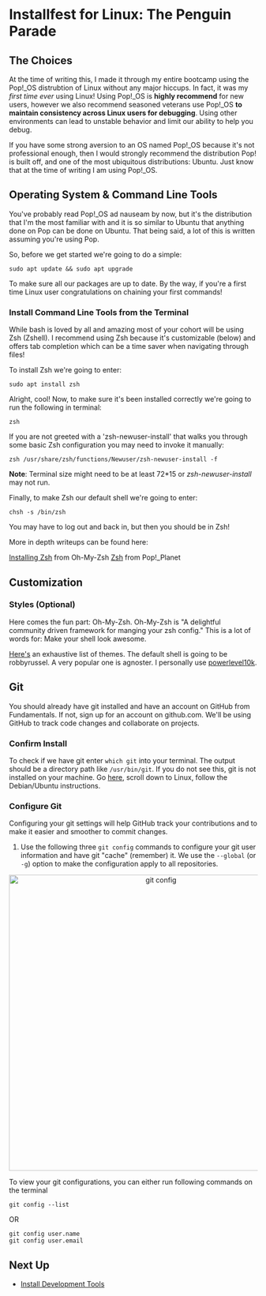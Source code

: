 # Installfest for Linux: The Penguin Parade

## The Choices

At the time of writing this, I made it through my entire bootcamp using the Pop!_OS distrubtion of Linux without any major hiccups. In fact, it was my *first time ever* using Linux! Using Pop!_OS is  **highly recommend** for new users,  however we also recommend seasoned veterans use Pop!_OS  **to maintain consistency across Linux users for debugging**. Using other environments can lead to unstable behavior and limit our ability to help you debug.

If you have some strong aversion to an OS named Pop!_OS because it's not professional enough, then I would strongly recommend the distribution Pop! is built off, and one of the most ubiquitous distributions: Ubuntu. Just know that at the time of writing I am using Pop!_OS.

## Operating System & Command Line Tools

You've probably read Pop!_OS ad nauseam by now, but it's the distribution that I'm the most familiar with and it is so similar to Ubuntu that anything done on Pop can be done on Ubuntu. That being said, a lot of this is written assuming you're using Pop.

So, before we get started we're going to do a simple:

``sudo apt update && sudo apt upgrade``

To make sure all our packages are up to date. By the way, if you're a first time Linux user congratulations on chaining your first commands!


### Install Command Line Tools from the Terminal

While bash is loved by all and amazing most of your cohort will be using Zsh (Zshell). I recommend using Zsh because it's customizable (below) and offers tab completion which can be a time saver when navigating through files!

To install Zsh we're going to enter:

``sudo apt install zsh``

Alright, cool! Now, to make sure it's been installed correctly we're going to run the following in terminal:

``zsh``

If you are not greeted with a 'zsh-newuser-install' that walks you through some basic Zsh configuration you may need to invoke it manually:

``zsh /usr/share/zsh/functions/Newuser/zsh-newuser-install -f``

**Note**: Terminal size might need to be at least 72*15 or *zsh-newuser-install* may not run.

Finally, to make Zsh our default shell we're going to enter:

``chsh -s /bin/zsh``

You may have to log out and back in, but then you should be in Zsh!

More in depth writeups can be found here:

[Installing Zsh](https://github.com/ohmyzsh/ohmyzsh/wiki/Installing-ZSH) from Oh-My-Zsh
[Zsh](https://pop-planet.info/wiki/index.php?title=Zsh) from Pop!_Planet

## Customization

### Styles (Optional)

Here comes the fun part: Oh-My-Zsh. Oh-My-Zsh is "A delightful community driven framework for manging your zsh config." This is a lot of words for: Make your shell look awesome. 

[Here's](https://github.com/ohmyzsh/ohmyzsh/wiki/Themes) an exhaustive list of themes. The default shell is going to be robbyrussel. A very popular one is agnoster. I personally use [powerlevel10k](https://github.com/romkatv/powerlevel10k).


## Git

You should already have git installed and have an account on GitHub from Fundamentals. If not, sign up for an account on github.com. We'll be using GitHub to track code changes and collaborate on projects.


### Confirm Install

To check if we have git enter ``which git`` into your terminal. The output should be a directory path like ``/usr/bin/git``. If you do not see this, git is not installed on your machine. Go [here](https://github.com/git-guides/install-git), scroll down to Linux, follow the Debian/Ubuntu instructions.

### Configure Git

Configuring your git settings will help GitHub track your contributions and to make it easier and smoother to commit changes.

1. Use the following three `git config` commands to configure your git user information and have git "cache" (remember) it. We use the `--global` (or `-g`) option to make the configuration apply to all repositories.

<p align="center">
<img src='../assets/gitconfig.png' width='600px' alt='git config'>
</p>

To view your git configurations, you can either run following commands on the terminal

```
git config --list
```
OR

```
git config user.name
git config user.email
```


## Next Up
* [Install Development Tools](../)

